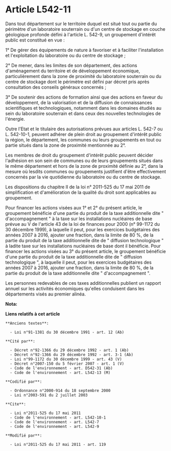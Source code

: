 # Article L542-11

Dans tout département sur le territoire duquel est situé tout ou partie du périmètre d'un laboratoire souterrain ou d'un
centre de stockage en couche géologique profonde défini à l'article L. 542-9, un groupement d'intérêt public est constitué en
vue : 

1° De gérer des équipements de nature à favoriser et à faciliter l'installation et l'exploitation du laboratoire ou du centre
de stockage ; 

2° De mener, dans les limites de son département, des actions d'aménagement du territoire et de développement économique,
particulièrement dans la zone de proximité du laboratoire souterrain ou du centre de stockage dont le périmètre est défini
par décret pris après consultation des conseils généraux concernés ; 

3° De soutenir des actions de formation ainsi que des actions en faveur du développement, de la valorisation et de la
diffusion de connaissances scientifiques et technologiques, notamment dans les domaines étudiés au sein du laboratoire
souterrain et dans ceux des nouvelles technologies de l'énergie. 

Outre l'Etat et le titulaire des autorisations prévues aux articles L. 542-7 ou L. 542-10-1, peuvent adhérer de plein droit
au groupement d'intérêt public la région, le département, les communes ou leurs groupements en tout ou partie situés dans la
zone de proximité mentionnée au 2°. 

Les membres de droit du groupement d'intérêt public peuvent décider l'adhésion en son sein de communes ou de leurs
groupements situés dans le même département et hors de la zone de proximité définie au 2°, dans la mesure où lesdits communes
ou groupements justifient d'être effectivement concernés par la vie quotidienne du laboratoire ou du centre de stockage. 

Les dispositions du chapitre II de la loi n° 2011-525 du 17 mai 2011 de simplification et d'amélioration de la qualité du
droit sont applicables au groupement. 

Pour financer les actions visées aux 1° et 2° du présent article, le groupement bénéficie d'une partie du produit de la taxe
additionnelle dite " d'accompagnement " à la taxe sur les installations nucléaires de base prévue au V de l'article 43 de la
loi de finances pour 2000 (n° 99-1172 du 30 décembre 1999), à laquelle il peut, pour les exercices budgétaires des années
2007 à 2016, ajouter une fraction, dans la limite de 80 %, de la partie du produit de la taxe additionnelle dite de "
diffusion technologique " à ladite taxe sur les installations nucléaires de base dont il bénéficie. Pour financer les actions
visées au 3° du présent article, le groupement bénéficie d'une partie du produit de la taxe additionnelle dite de " diffusion
technologique ", à laquelle il peut, pour les exercices budgétaires des années 2007 à 2016, ajouter une fraction, dans la
limite de 80 %, de la partie du produit de la taxe additionnelle dite " d'accompagnement ". 

Les personnes redevables de ces taxes additionnelles publient un rapport annuel sur les activités économiques qu'elles
conduisent dans les départements visés au premier alinéa.

**Nota:**



**Liens relatifs à cet article**

	**Anciens textes**:

	  - Loi n°91-1381 du 30 décembre 1991 - art. 12 (Ab)

	**Cité par**:

	  - Décret n°92-1366 du 29 décembre 1992 - art. 1 (Ab)
	  - Décret n°92-1366 du 29 décembre 1992 - art. 3-1 (Ab)
	  - Loi n°99-1172 du 30 décembre 1999 - art. 43 (V)
	  - Décret n°2007-150 du 5 février 2007 - art. 1 (V)
	  - Code de l'environnement - art. D542-31 (Ab)
	  - Code de l'environnement - art. L542-13 (M)

	**Codifié par**:

	  - Ordonnance n°2000-914 du 18 septembre 2000
	  - Loi n°2003-591 du 2 juillet 2003

	**Cite**:

	  - Loi n°2011-525 du 17 mai 2011
	  - Code de l'environnement - art. L542-10-1
	  - Code de l'environnement - art. L542-7
	  - Code de l'environnement - art. L542-9

	**Modifié par**:

	  - Loi n°2011-525 du 17 mai 2011 - art. 119
